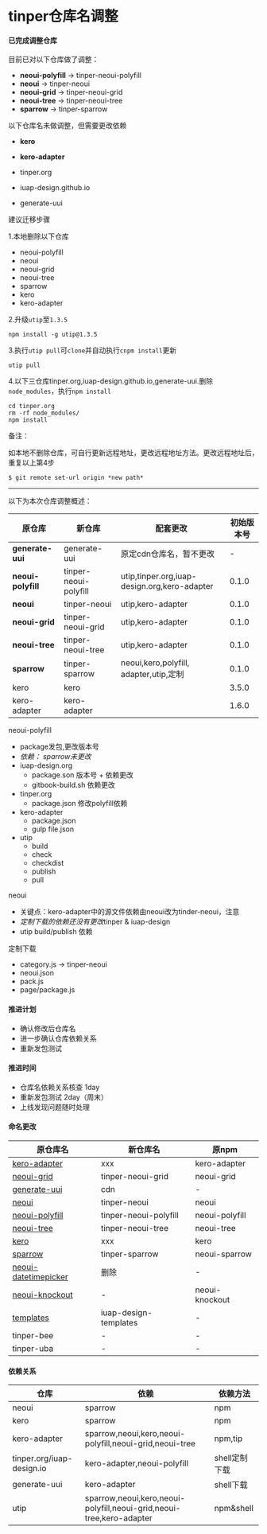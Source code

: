# tinper仓库名调整

#### 已完成调整仓库

目前已对以下仓库做了调整：

* **neoui-polyfill**  ->  tinper-neoui-polyfill
* **neoui** ->  tinper-neoui
* **neoui-grid** -> tinper-neoui-grid
* **neoui-tree** -> tinper-neoui-tree
* **sparrow** -> tinper-sparrow

以下仓库名未做调整，但需要更改依赖

* **kero**

* **kero-adapter**

* tinper.org

* iuap-design.github.io

* generate-uui

建议迁移步骤

1.本地删除以下仓库

* neoui-polyfill
* neoui
* neoui-grid
* neoui-tree
* sparrow
* kero
* kero-adapter

2.升级`utip`至`1.3.5`

```
npm install -g utip@1.3.5
```
3.执行`utip pull`可`clone`并自动执行`cnpm install`更新

```
utip pull
```
4.以下三仓库tinper.org,iuap-design.github.io,generate-uui.删除`node_modules`，执行`npm install`

```
cd tinper.org
rm -rf node_modules/
npm install
```
备注：

如本地不删除仓库，可自行更新远程地址，更改远程地址方法。更改远程地址后，重复以上第4步

```shell
$ git remote set-url origin *new path*
```




***

以下为本次仓库调整概述：


| 原仓库                | 新仓库                   | 配套更改                                     | 初始版本号 |
| ------------------ | --------------------- | ---------------------------------------- | ----- |
| **generate-uui**   | generate-uui          | 原定cdn仓库名，暂不更改                            | -     |
| **neoui-polyfill** | tinper-neoui-polyfill | utip,tinper.org,iuap-design.org,kero-adapter | 0.1.0 |
| **neoui**          | tinper-neoui          | utip,kero-adapter                        | 0.1.0 |
| **neoui-grid**     | tinper-neoui-grid     | utip,kero-adapter                        | 0.1.0 |
| **neoui-tree**     | tinper-neoui-tree     | utip,kero-adapter                        | 0.1.0 |
| **sparrow**        | tinper-sparrow        | neoui,kero,polyfill, adapter,utip,定制     | 0.1.0 |
| kero               | kero                  |                                          | 3.5.0 |
| kero-adapter       | kero-adapter          |                                          | 1.6.0 |



neoui-polyfill

* package发包,更改版本号
* *依赖： sparrow未更改*
* iuap-design.org
  * package.son 版本号 + 依赖更改
  * gitbook-build.sh 依赖更改
* tinper.org
  * package.json 修改polyfill依赖
* kero-adapter
  * package.json
  * gulp file.json
* utip
  * build
  * check
  * checkdist
  * publish
  * pull


neoui

* 关键点：kero-adapter中的源文件依赖由neoui改为tinder-neoui，注意
* *定制下载的依赖还没有更改*tinper & iuap-design
* utip build/publish 依赖


定制下载

* category.js -> tinper-neoui
* neoui.json
* pack.js
* page/package.js



#### 推进计划

- 确认修改后仓库名
- 进一步确认仓库依赖关系
- 重新发包测试

#### 推进时间

- 仓库名依赖关系核查 1day
- 重新发包测试 2day（周末）
- 上线发现问题随时处理

#### 命名更改

| 原仓库名                                     | 新仓库名                  | 原npm           |
| ---------------------------------------- | --------------------- | -------------- |
| [kero-adapter](https://github.com/iuap-design/kero-adapter) | xxx                   | kero-adapter   |
| [neoui-grid](https://github.com/iuap-design/neoui-grid) | tinper-neoui-grid     | neoui-grid     |
| [generate-uui](https://github.com/iuap-design/generate-uui) | cdn                   | -              |
| [neoui](https://github.com/iuap-design/neoui) | tinper-neoui          | neoui          |
| [neoui-polyfill](https://github.com/iuap-design/neoui-polyfill) | tinper-neoui-polyfill | neoui-polyfill |
| [neoui-tree](https://github.com/iuap-design/neoui-tree) | tinper-neoui-tree     | neoui-tree     |
| [kero](https://github.com/iuap-design/kero) | xxx                   | kero           |
| [sparrow](https://github.com/iuap-design/sparrow) | tinper-sparrow        | neoui-sparrow  |
| [neoui-datetimepicker](https://github.com/iuap-design/neoui-datetimepicker) | 删除                    | -              |
| [neoui-knockout](https://github.com/iuap-design/neoui-knockout) | -                     | neoui-knockout |
| [templates](https://github.com/iuap-design/templates) | iuap-design-templates | -              |
| tinper-bee                               | -                     | -              |
| tinper-uba                               | -                     | -              |

#### 依赖关系

| 仓库                        | 依赖                                       | 依赖方法      |
| ------------------------- | ---------------------------------------- | --------- |
| neoui                     | sparrow                                  | npm       |
| kero                      | sparrow                                  | npm       |
| kero-adapter              | sparrow,neoui,kero,neoui-polyfill,neoui-grid,neoui-tree | npm,tip   |
| tinper.org/iuap-design.io | kero-adapter,neoui-polyfill              | shell定制下载 |
| generate-uui              | kero-adapter                             | shell下载   |
| utip                      | sparrow,neoui,kero,neoui-polyfill,neoui-grid,neoui-tree,kero-adapter | npm&shell |


